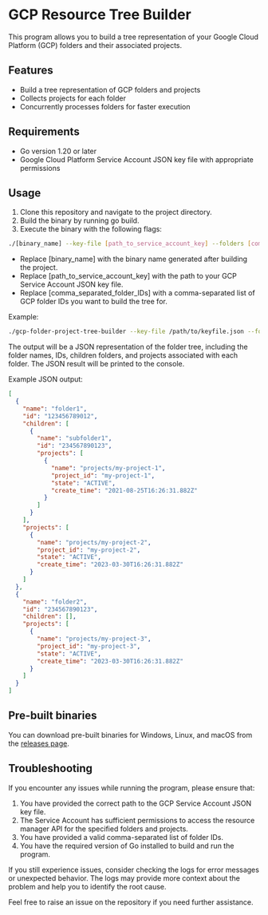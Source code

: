 # GCP Resource Tree Builder

This program allows you to build a tree representation of your Google Cloud Platform (GCP) folders and their associated projects.

## Features

- Build a tree representation of GCP folders and projects
- Collects projects for each folder
- Concurrently processes folders for faster execution

## Requirements

- Go version 1.20 or later
- Google Cloud Platform Service Account JSON key file with appropriate permissions

## Usage

1. Clone this repository and navigate to the project directory.
2. Build the binary by running go build.
3. Execute the binary with the following flags:

```bash
./[binary_name] --key-file [path_to_service_account_key] --folders [comma_separated_folder_IDs]
```

- Replace [binary_name] with the binary name generated after building the project.
- Replace [path_to_service_account_key] with the path to your GCP Service Account JSON key file.
- Replace [comma_separated_folder_IDs] with a comma-separated list of GCP folder IDs you want to build the tree for.

Example:

```bash
./gcp-folder-project-tree-builder --key-file /path/to/keyfile.json --folders 123456789012,234567890123

```

The output will be a JSON representation of the folder tree, including the folder names, IDs, children folders, and projects associated with each folder. The JSON result will be printed to the console.

Example JSON output:

```json
[
  {
    "name": "folder1",
    "id": "123456789012",
    "children": [
      {
        "name": "subfolder1",
        "id": "234567890123",
        "projects": [
          {
            "name": "projects/my-project-1",
            "project_id": "my-project-1",
            "state": "ACTIVE",
            "create_time": "2021-08-25T16:26:31.882Z"
          }
        ]
      }
    ],
    "projects": [
      {
        "name": "projects/my-project-2",
        "project_id": "my-project-2",
        "state": "ACTIVE",
        "create_time": "2023-03-30T16:26:31.882Z"
      }
    ]
  },
  {
    "name": "folder2",
    "id": "234567890123",
    "children": [],
    "projects": [
      {
        "name": "projects/my-project-3",
        "project_id": "my-project-3",
        "state": "ACTIVE",
        "create_time": "2023-03-30T16:26:31.882Z"
      }
    ]
  }
]
```

## Pre-built binaries

You can download pre-built binaries for Windows, Linux, and macOS from the [releases page](releases).

## Troubleshooting

If you encounter any issues while running the program, please ensure that:

1. You have provided the correct path to the GCP Service Account JSON key file.
2. The Service Account has sufficient permissions to access the resource manager API for the specified folders and projects.
3. You have provided a valid comma-separated list of folder IDs.
4. You have the required version of Go installed to build and run the program.

If you still experience issues, consider checking the logs for error messages or unexpected behavior. The logs may provide more context about the problem and help you to identify the root cause.

Feel free to raise an issue on the repository if you need further assistance.